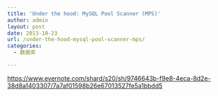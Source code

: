 ```yaml
---
title: 'Under the hood: MySQL Pool Scanner (MPS)'
author: admin
layout: post
date: 2013-10-23
url: /under-the-hood-mysql-pool-scanner-mps/
categories:
  - 数据库

---
```

<https://www.evernote.com/shard/s20/sh/9746643b-f9e8-4eca-8d2e-38d8a1403307/7a7af01598b26e67013527fe5a1bbdd5>